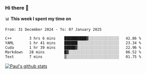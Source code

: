 ### Hi there 👋

📊 **This week I spent my time on**
<!--START_SECTION:waka-->

```txt
From: 31 December 2024 - To: 07 January 2025

C++        3 hrs 6 mins    ██████████▓░░░░░░░░░░░░░░   42.86 %
YAML       1 hr 41 mins    ██████░░░░░░░░░░░░░░░░░░░   23.34 %
Cuda       1 hr 39 mins    █████▓░░░░░░░░░░░░░░░░░░░   22.96 %
Markdown   28 mins         █▓░░░░░░░░░░░░░░░░░░░░░░░   06.52 %
Text       7 mins          ▒░░░░░░░░░░░░░░░░░░░░░░░░   01.75 %
```

<!--END_SECTION:waka-->


[![Paul's github stats](https://github-readme-stats.vercel.app/api?username=mickeyouyou&theme=dracula&show_icons=true)](https://github.com/anuraghazra/github-readme-stats)
